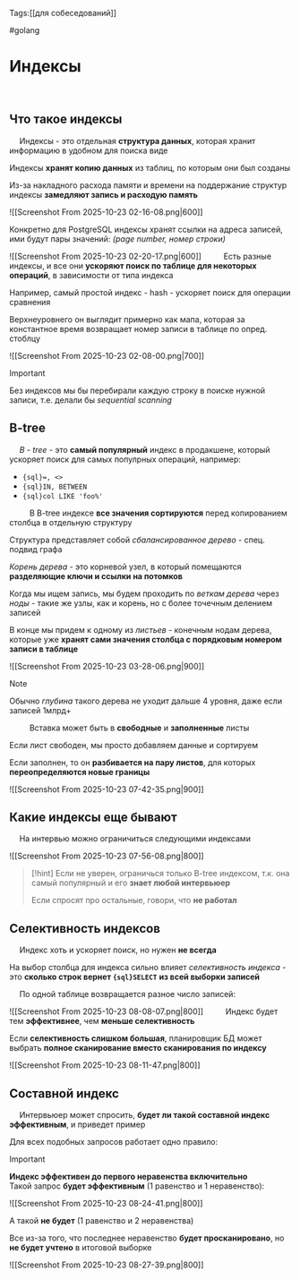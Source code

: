 Tags:[[для собеседований]]

#golang 



# Индексы
 
## Что такое индексы
 
Индексы - это отдельная **структура данных**, которая хранит информацию в удобном для поиска виде
 

Индексы **хранят копию данных** из таблиц, по которым они был созданы

Из-за накладного расхода памяти и времени на поддержание структур индексы **замедляют запись и расходую память**

![[Screenshot From 2025-10-23 02-16-08.png|600]]
 

Конкретно для PostgreSQL индексы хранят ссылки на адреса записей, ими будут пары значений:
*(page number, номер строки)*

![[Screenshot From 2025-10-23 02-20-17.png|600]]
 
 
Есть разные индексы, и все они **ускоряют поиск по таблице для некоторых операций**, в зависимости от типа индекса

Например, самый простой индекс - hash - ускоряет поиск для операции сравнения

Верхнеуровнего он выглядит примерно как мапа, которая за константное время возвращает номер записи в таблице по опред. стоблцу

![[Screenshot From 2025-10-23 02-08-00.png|700]]
 

> [!important] 
> Без индексов мы бы перебирали каждую строку в поиске нужной записи, т.е. делали бы *sequential scanning* 
 
 
## B-tree
 
*B - tree* - это **самый популярный** индекс в продакшене, который ускоряет поиск для самых популрных операций, например:

- `{sql}=, <>`
- `{sql}IN, BETWEEN`
- `{sql}col LIKE 'foo%'`

 
 
В B-tree индексе **все значения сортируются** перед копированием столбца в отдельную структуру

Структура представляет собой *сбалансированное дерево* - спец. подвид графа
 
 

*Корень дерева* - это корневой узел, в который помещаются **разделяющие ключи и ссылки на потомков**

Когда мы ищем запись, мы будем проходить по *веткам дерева* через *ноды* - такие же узлы, как и корень, но с более точечным делением записей

В конце мы придем к одному из *листьев* - конечным нодам дерева, которые уже **хранят сами значения столбца с порядковым номером записи в таблице**

![[Screenshot From 2025-10-23 03-28-06.png|900]]


> [!note] 
> Обычно *глубина* такого дерева не  уходит дальше 4 уровня, даже если записей 1млрд+ 

 
 
Вставка может быть в **свободные** и **заполненные** листы

Если лист свободен, мы просто добавляем данные и сортируем 

Если заполнен, то он **разбивается на пару листов**, для которых **переопределяются новые границы**

![[Screenshot From 2025-10-23 07-42-35.png|900]]
 
 
## Какие индексы еще бывают
 
На интервью можно ограничиться следующими индексами

![[Screenshot From 2025-10-23 07-56-08.png|800]]
 
> [!hint] 
> Если не уверен, ограничься только B-tree индексом, т.к. она самый популярный и его **знает любой интервьюер**
> 
> Если спросят про остальные, говори, что **не работал**  
 
 
## Селективность индексов
 
Индекс хоть и ускоряет поиск, но нужен **не всегда**

На выбор столбца для индекса сильно влияет *селективность индекса* - это **сколько строк вернет `{sql}SELECT`** **из всей выборки записей**

 
По одной таблице возвращается разное число записей:

![[Screenshot From 2025-10-23 08-08-07.png|800]]
 
 
Индекс будет тем **эффективнее**, чем **меньше селективность**

Если **селективность слишком большая**, планировщик БД может выбрать **полное сканирование вместо сканирования по индексу**

![[Screenshot From 2025-10-23 08-11-47.png|800]]
 
 
## Составной индекс
 
Интервьюер может спросить, **будет ли такой составной индекс эффективным**, и приведет пример
 

Для всех подобных запросов работает одно правило: 

> [!important] 
> **Индекс эффективен до первого неравенства включительно** 
 
 
Такой запрос **будет эффективным** (1 равенство и 1 неравенство):

![[Screenshot From 2025-10-23 08-24-41.png|800]]
 

А такой **не будет** (1 равенство и 2 неравенства)

Все из-за того, что последнее неравенство **будет просканировано**, но **не будет учтено** в итоговой выборке

![[Screenshot From 2025-10-23 08-27-39.png|800]]
 

